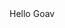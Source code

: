 <html>
    <head>
        <title>StyleYOurHand
        </title>
    </head>
    <body>
        Hello Goav
    </body>
</html>

